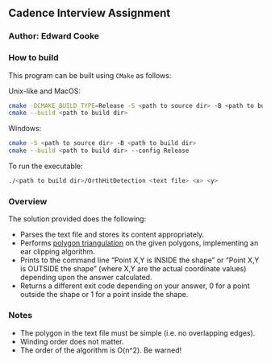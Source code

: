 ## Cadence Interview Assignment
### Author: Edward Cooke

### How to build
This program can be built using `CMake` as follows:

Unix-like and MacOS:
```bash
cmake -DCMAKE_BUILD_TYPE=Release -S <path to source dir> -B <path to build dir>
cmake --build <path to build dir> 
```

Windows:
```bash
cmake -S <path to source dir> -B <path to build dir>
cmake --build <path to build dir> --config Release
```

To run the executable:
```bash
./<path to build dir>/OrthHitDetection <text file> <x> <y>
```

### Overview
The solution provided does the following:
* Parses the text file and stores its content appropriately.
* Performs [polygon triangulation] on the given polygons, implementing an ear clipping algorithm.
* Prints to the command line “Point X,Y is INSIDE the shape” or “Point X,Y is OUTSIDE the shape” (where X,Y are the actual coordinate values) depending upon the answer calculated.
* Returns a different exit code depending on your answer, 0 for a point outside the shape or 1 for a point inside the shape.

### Notes
* The polygon in the text file must be simple (i.e. no overlapping edges).
* Winding order does not matter.
* The order of the algorithm is O(n^2). Be warned!

[polygon triangulation]: https://en.wikipedia.org/wiki/Polygon_triangulation
